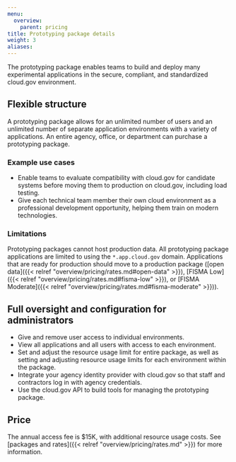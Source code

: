 ```yaml
---
menu:
  overview:
    parent: pricing
title: Prototyping package details
weight: 3
aliases:
---
```


The prototyping package enables teams to build and deploy many experimental applications in the secure, compliant, and standardized cloud.gov environment.

## Flexible structure

A prototyping package allows for an unlimited number of users and an unlimited number of separate application environments with a variety of applications. An entire agency, office, or department can purchase a prototyping package.

### Example use cases

- Enable teams to evaluate compatibility with cloud.gov for candidate systems before moving them to production on cloud.gov, including load testing.
- Give each technical team member their own cloud environment as a professional development opportunity, helping them train on modern technologies.

### Limitations

Prototyping packages cannot host production data. All prototyping package applications are limited to using the `*.app.cloud.gov` domain. Applications that are ready for production should move to a production package ([open data]({{< relref "overview/pricing/rates.md#open-data" >}}), [FISMA Low]({{< relref "overview/pricing/rates.md#fisma-low" >}}), or [FISMA Moderate]({{< relref "overview/pricing/rates.md#fisma-moderate" >}})).

## Full oversight and configuration for administrators

- Give and remove user access to individual environments.
- View all applications and all users with access to each environment.
- Set and adjust the resource usage limit for entire package, as well as setting and adjusting resource usage limits for each environment within the package.
- Integrate your agency identity provider with cloud.gov so that staff and contractors log in with agency credentials.
- Use the cloud.gov API to build tools for managing the prototyping package.

## Price

The annual access fee is $15K, with additional resource usage costs. See [packages and rates]({{< relref "overview/pricing/rates.md" >}}) for more information.